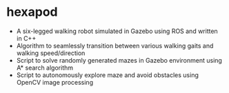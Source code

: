 # hexapod

- A six-legged walking robot simulated in Gazebo using ROS and written in C++
- Algorithm to seamlessly transition between various walking gaits and walking speed/direction
- Script to solve randomly generated mazes in Gazebo environment using A* search algorithm
- Script to autonomously explore maze and avoid obstacles using OpenCV image processing
